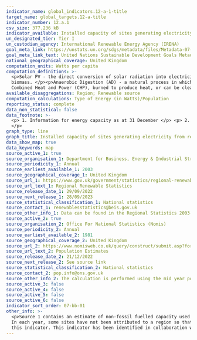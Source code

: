 ```yaml
---
indicator_name: global_indicators.12-a-1-title
target_name: global_targets.12-a-title
indicator_number: 12.a.1
csv_size: 377.236 kB
indicator_available: Installed capacity of sites generating electricity from renewable sources
un_designated_tier: Tier I
un_custodian_agency: International Renewable Energy Agency (IRENA)
goal_meta_link: https://unstats.un.org/sdgs/metadata/files/Metadata-07-0b-01.pdf
goal_meta_link_text: United Nations Sustainable Development Goals Metadata (PDF)
national_geographical_coverage: United Kingdom
computation_units: Watts per capita
computation_definitions: >-
  <p>Solar PV - the direct conversion of solar radiation into electricity by the interaction of light with the electrons in a semiconductor device or cell.</p><p>Bioenergy - renewable energy made from material of recent biological origin derived from plant or animal matter, known as
  biomass. </p><p>Anaerobic Digestion (AD) - a natural process in which microorganisms break down organic matter, in the absence of oxygen, into biogas (a mixture of carbon dioxide (CO2) and methane) and digestate (a nitrogen-rich fertiliser). The biogas can be used directly in engines for
  Combined Heat and Power (CHP), burned to produce heat, or can be cleaned and used in the same way as natural gas or as a vehicle fuel.</p>
available_disaggregations: Region; Renewable source
computation_calculations: Type of Energy (in Watts)/Population
reporting_status: complete
data_non_statistical: false
data_footnote: >-
  <p> 1. Information for energy capacity as at 31 December </p> <p> 2. Data for population are mid year estimates </p> <p> 3. Data for offshore wind are allocated to the Region/Country that the cables come ashore </p> <p> 4. Data showing 0 are less than 50 GW capacity in the Region/Country
  </p>
graph_type: line
graph_title: Installed capacity of sites generating electricity from renewable sources
data_show_map: true
data_keywords: map
source_active_1: true
source_organisation_1: Department for Business, Energy & Industrial Strategey
source_periodicity_1: Annual
source_earliest_available_1: 2003
source_geographical_coverage_1: United Kingdom
source_url_1: https://www.gov.uk/government/statistics/regional-renewable-statistics
source_url_text_1: Regional Renewable Statistics
source_release_date_1: 29/09/2022
source_next_release_1: 28/09/2023
source_statistical_classification_1: National statistics
source_contact_1: renewablesstatistics@beis.gov.uk
source_other_info_1: Data can be found in the Regional Statistics 2003-2021 Installed Capacity tables.
source_active_2: true
source_organisation_2: Office For National Statistics (Nomis)
source_periodicity_2: Annual
source_earliest_available_2: 1981
source_geographical_coverage_2: United Kingdom
source_url_2: https://www.nomisweb.co.uk/query/construct/submit.asp?forward=yes&menuopt=201&subcomp=
source_url_text_2: Population Estimates
source_release_date_2: 21/12/2022
source_next_release_2: See source link
source_statistical_classification_2: National statistics
source_contact_2: pop.info@ons.gov.uk
source_other_info_2: The calculation is performed using the mid year population estimates.
source_active_3: false
source_active_4: false
source_active_5: false
source_active_6: false
indicator_sort_order: 07-bb-01
other_info: >-
  <p>Source 1 contains an estimate of non-fossil fuelled capacity used for co-firing of renewables based on the proportion of generation accounted for by the renewable source that is not reported here. This is applicable for Other Bioenergy and the sub category Biomass and Waste. </p> <p>
  In each year, some sites have not been attributed to a region so that data related to individual companies are not disclosed. Specific information related to this is contained within the tables in the source 1 data link under the Sources tab.</p> <p> Data follows the UN specification for
  this indicator. This indicator has been identified in collaboration with topic experts.
---
```


